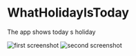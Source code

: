 # WhatHolidayIsToday
The app shows today s holiday

![first screenshot](https://i.imgur.com/3UlyZkN.png)
![second screenshot](https://i.imgur.com/qrMpWPZ.png)
